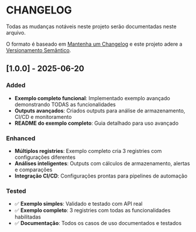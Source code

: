 # CHANGELOG

Todas as mudanças notáveis ​​neste projeto serão documentadas neste arquivo.

O formato é baseado em [Mantenha um Changelog](https://keepachangelog.com/pt-BR/1.1.0/)
e este projeto adere a [Versionamento Semântico](https://semver.org/lang/pt-BR/).

## [1.0.0] - 2025-06-20

### Added
- **Exemplo completo funcional**: Implementado exemplo avançado demonstrando TODAS as funcionalidades
- **Outputs avançados**: Criados outputs para análise de armazenamento, CI/CD e monitoramento
- **README do exemplo completo**: Guia detalhado para uso avançado

### Enhanced
- **Múltiplos registries**: Exemplo completo cria 3 registries com configurações diferentes
- **Análises inteligentes**: Outputs com cálculos de armazenamento, alertas e comparações
- **Integração CI/CD**: Configurações prontas para pipelines de automação

### Tested
- ✅ **Exemplo simples**: Validado e testado com API real
- ✅ **Exemplo completo**: 3 registries com todas as funcionalidades habilitadas
- ✅ **Documentação**: Todos os casos de uso documentados e testados



<!--
## [Unreleased] - yyyy-mm-dd

Here we write upgrading notes for brands. It's a team effort to make them as
straightforward as possible.

### Added

### Changed

### Fixed

### Breaking Changes
-->

